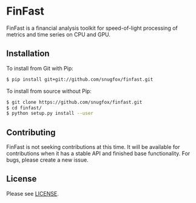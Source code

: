 # FinFast
FinFast is a financial analysis toolkit for speed-of-light processing of metrics
and time series on CPU and GPU.

## Installation
To install from Git with Pip:
```sh
$ pip install git+git://github.com/snugfox/finfast.git
```

To install from source without Pip:
```sh
$ git clone https://github.com/snugfox/finfast.git
$ cd finfast/
$ python setup.py install --user
```

## Contributing
FinFast is not seeking contributions at this time. It will be available for
contributions when it has a stable API and finished base functionality. For
bugs, please create a new issue.

## License
Please see [LICENSE](/LICENSE).
